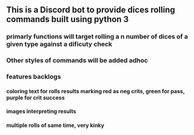 ## This is a Discord bot to provide dices rolling commands built using python 3

### primarly functions will target rolling a n number of dices of a given type against a dificuty check

### Other styles of commands will be added adhoc

### features backlogs

#### coloring text for rolls results marking red as neg crits, green for pass, purple for crit success

#### images interpreting results

#### multiple rolls of same time, very kinky
